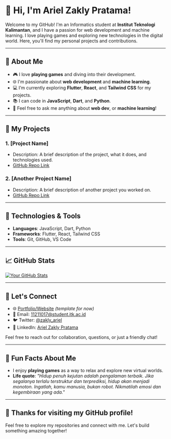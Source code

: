 # 👋 Hi, I'm Ariel Zakly Pratama!

Welcome to my GitHub! I'm an Informatics student at **Institut Teknologi Kalimantan**, and I have a passion for web development and machine learning. I love playing games and exploring new technologies in the digital world. Here, you'll find my personal projects and contributions.

---

## 🌱 About Me

- 🎮 I love **playing games** and diving into their development.
- 🌐 I'm passionate about **web development** and **machine learning**.
- 💻 I’m currently exploring **Flutter**, **React**, and **Tailwind CSS** for my projects.
- 📚 I can code in **JavaScript**, **Dart**, and **Python**.
- 💬 Feel free to ask me anything about **web dev**, or **machine learning**!

---

## 💼 My Projects

### 1. **[Project Name]**
   - Description: A brief description of the project, what it does, and technologies used.
   - [GitHub Repo Link](https://github.com/your-username/project-name)

### 2. **[Another Project Name]**
   - Description: A brief description of another project you worked on.
   - [GitHub Repo Link](https://github.com/your-username/another-project-name)

---

## 🔧 Technologies & Tools

- **Languages**: JavaScript, Dart, Python
- **Frameworks**: Flutter, React, Tailwind CSS
- **Tools**: Git, GitHub, VS Code

---

## 📈 GitHub Stats

[![Your GitHub Stats](https://github-readme-stats.vercel.app/api?username=24aeronyx&show_icons=true&count_private=true&theme=radical)](https://github.com/24aeronyx)

---

## 🤝 Let's Connect

- 🌐 [Portfolio/Website](https://your-website.com) *(template for now)*
- 📧 Email: [11211017@student.itk.ac.id](mailto:11211017@student.itk.ac.id)
- 🐦 Twitter: [@zakly_ariel](https://twitter.com/zakly_ariel)
- 🔗 LinkedIn: [Ariel Zakly Pratama](https://www.linkedin.com/in/ariel-zakly-pratama-1383a8290/)

Feel free to reach out for collaboration, questions, or just a friendly chat!

---

## 📝 Fun Facts About Me

- I enjoy **playing games** as a way to relax and explore new virtual worlds.
- **Life quote**: *"Hidup penuh kejutan adalah pengalaman terbaik. Jika segalanya terlalu terstruktur dan terprediksi, hidup akan menjadi monoton. Ingatlah, kamu manusia, bukan robot. Nikmatilah emosi dan kegembiraan yang ada."*

---

## 🎉 Thanks for visiting my GitHub profile!

Feel free to explore my repositories and connect with me. Let's build something amazing together!
